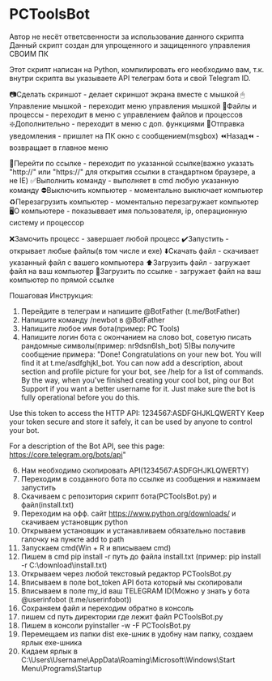 # PCToolsBot


Автор не несёт ответсвенности за использование данного скрипта
Данный скрипт создан для упрощенного и защищенного управления СВОИМ ПК

Этот скрипт написан на Python, компилировать его необходимо вам, т.к. внутри скрипта вы указываете API телеграм бота и свой Telegram ID.


📷Сделать скриншот - делает скриншот экрана вместе с мышкой
🖱Управление мышкой - переходит меню управления мышкой
📂Файлы и процессы - переходит в меню с управлением файлов и процессов
❇️Дополнительно - переходит в меню с доп. функциями
📩Отправка уведомления - пришлет на ПК окно с сообщением(msgbox)
⏪Назад⏪ - возвращает в главное меню

🔗Перейти по ссылке - переходит по указанной ссылке(важно указать "http://" или "https://" для открытия ссылки в стандартном браузере, а не IE)
✅Выполнить команду - выполняет в cmd любую указанную команду
⛔️Выключить компьютер - моментально выключает компьютер
♻️Перезагрузить компьютер - моментально перезагружает компьютер
🖥О компьютере - показыввает имя пользователя, ip, операционную систему и процессор

❌Замочить процесс - завершает любой процесс
✔️Запустить - открывает любые файлы(в том числе и exe)
⬇️Скачать файл - скачивает указанный файл с вашего компьютера
⬆️Загрузить файл - загружает файл на ваш компьютер
🔗Загрузить по ссылке - загружает файл на ваш компьютер по прямой ссылке



Пошаговая Инструкция:
1) Перейдите в телеграм и напишите @BotFather (t.me/BotFather)
2) Напишите команду /newbot в @BotFather
3) Напишите любое имя бота(пример: PC Tools) 
4) Напишите логин бота с окончанием на слово bot, советую писать рандомные символы(пример: nr9dsn6lsh_bot)
5)Вы получите сообщение примера: 
 "Done! Congratulations on your new bot. You will find it at t.me/asdfghjkl_bot.
  You can now add a description, about section and profile picture for your bot, see /help for a list of commands.
  By the way, when you've finished creating your cool bot, ping our Bot Support if you want a better username for it.
  Just make sure the bot is fully operational before you do this.

  Use this token to access the HTTP API:
  1234567:ASDFGHJKLQWERTY
  Keep your token secure and store it safely, it can be used by anyone to control your bot.

  For a description of the Bot API, see this page: https://core.telegram.org/bots/api"
  
  6) Нам необходимо скопировать API(1234567:ASDFGHJKLQWERTY)
  7) Переходим в созданного бота по ссылке из сообщения и нажимаем запустить
  8) Скачиваем с репозитория скрипт бота(PCToolsBot.py) и фaйл(install.txt)
  9) Переходим на офф. сайт https://www.python.org/downloads/ и скачиваем установщик python
  10) Открываем установщик и устанавливаем обязательно поставив галочку на пункте add to path
  11) Запускаем cmd(Win + R и вписываем cmd) 
  12) Пишем в cmd pip install -r путь до файла install.txt (пример: pip install -r C:\download\install.txt)
  13) Открываем через любой текстовый редактор PCToolsBot.py
  14) Вписываем в поле bot_token API бота который мы скопировали
  15) Вписываем в поле my_id ваш TELEGRAM ID(Можно у знать у бота @userinfobot (t.me/userinfobot))
  16) Сохраняем файл и переходим обратно в консоль
  17) пишем cd путь директории где лежит файл PCToolsBot.py
  18) Пишем в консоли pyinstaller -w -F PCToolsBot.py
  19) Перемещаем из папки dist exe-шник в удобну нам папку, создаем ярлык exe-шника
  20) Кидаем ярлык в C:\Users\Username\AppData\Roaming\Microsoft\Windows\Start Menu\Programs\Startup